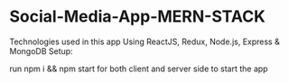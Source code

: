 # Social-Media-App-MERN-STACK
Technologies used in this app
Using ReactJS, Redux, Node.js, Express & MongoDB 
Setup:

run npm i && npm start for both client and server side to start the app
